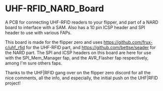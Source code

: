 # UHF-RFID_NARD_Board
A PCB for connecting UHF-RFID readers to your flipper, and part of a NARD board to interface with a SAM.
Also has a 10 pin ICSP header and SPI header to use with various FAPs.

This board is made for the flipper zero and uses https://github.com/frux-c/uhf_rfid for the UHF-RFID part, and https://github.com/bettse/seader for the NARD part.
The SPI and ICSP headers on this board are here for use with the SPI_Mem_Manager fap, and the AVR_Flasher fap respectively, among I'm sure others faps.

Thanks to the UHF|RFID gang over on the flipper zero discord for all the nice comments, all the info, and especially, the initial push on the UHF|RFID project!
